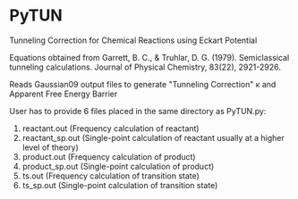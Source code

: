 # PyTUN
Tunneling Correction for Chemical Reactions using Eckart Potential 

Equations obtained from Garrett, B. C., & Truhlar, D. G. (1979). Semiclassical tunneling calculations. Journal of Physical Chemistry, 83(22), 2921-2926.

Reads Gaussian09 output files to generate "Tunneling Correction" κ and Apparent Free Energy Barrier

User has to provide 6 files placed in the same directory as PyTUN.py:
1. reactant.out (Frequency calculation of reactant)
2. reactant_sp.out (Single-point calculation of reactant usually at a higher level of theory)
3. product.out (Frequency calculation of product)
4. product_sp.out (Single-point calculation of product)
5. ts.out (Frequency calculation of transition state)
6. ts_sp.out (Single-point calculation of transition state)
